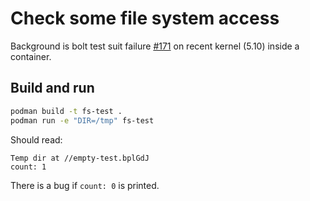 # Check some file system access

Background is bolt test suit failure [#171](https://gitlab.freedesktop.org/bolt/bolt/-/issues/171)
on recent kernel (5.10) inside a container.

## Build and run

```sh
podman build -t fs-test .
podman run -e "DIR=/tmp" fs-test
```

Should read:

```
Temp dir at //empty-test.bplGdJ
count: 1
```

There is a bug if `count: 0` is printed.
